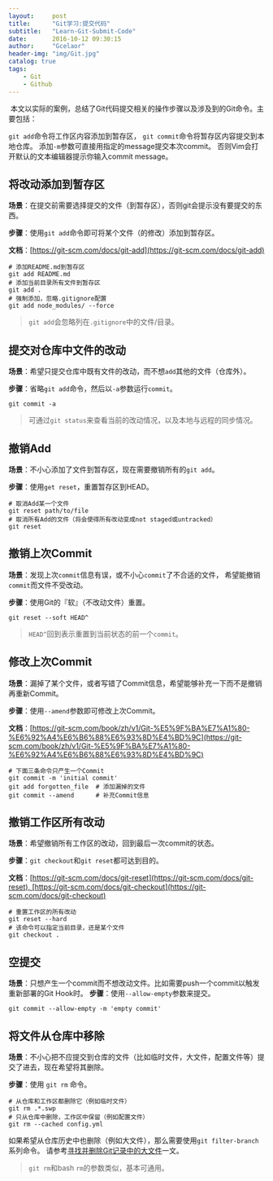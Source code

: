 ```yaml
---
layout:     post
title:      "Git学习:提交代码"
subtitle:   "Learn-Git-Submit-Code"
date:       2016-10-12 09:30:15
author:     "Gcelaor"
header-img: "img/Git.jpg"
catalog: true
tags:
    - Git
    - Github
---
```


 本文以实际的案例，总结了Git代码提交相关的操作步骤以及涉及到的Git命令。主要包括：

`git add`命令将工作区内容添加到暂存区， `git commit`命令将暂存区内容提交到本地仓库。 添加`-m`参数可直接用指定的message提交本次commit。 否则Vim会打开默认的文本编辑器提示你输入commit message。

## 将改动添加到暂存区

**场景**：在提交前需要选择提交的文件（到暂存区），否则git会提示没有要提交的东西。

**步骤**：使用`git add`命令即可将某个文件（的修改）添加到暂存区。

**文档**：[https://git-scm.com/docs/git-add](https://git-scm.com/docs/git-add)

```
# 添加README.md到暂存区
git add README.md
# 添加当前目录所有文件到暂存区
git add .
# 强制添加，忽略.gitignore配置
git add node_modules/ --force

```

> `git add`会忽略列在`.gitignore`中的文件/目录。

## 提交对仓库中文件的改动

**场景**：希望只提交仓库中既有文件的改动，而不想`add`其他的文件（仓库外）。

**步骤**：省略`git add`命令，然后以`-a`参数运行`commit`。

```
git commit -a

```

> 可通过`git status`来查看当前的改动情况，以及本地与远程的同步情况。

## 撤销Add

**场景**：不小心添加了文件到暂存区，现在需要撤销所有的`git add`。

**步骤**：使用`get reset`，重置暂存区到HEAD。

```
# 取消Add某一个文件
git reset path/to/file
# 取消所有Add的文件（将会使得所有改动变成not staged或untracked）
git reset

```

## 撤销上次Commit

**场景**：发现上次`commit`信息有误，或不小心`commit`了不合适的文件， 希望能撤销`commit`而文件不受改动。

**步骤**：使用Git的『软』（不改动文件）重置。

```
git reset --soft HEAD^

```

> `HEAD^`回到表示重置到当前状态的前一个`commit`。

## 修改上次Commit

**场景**：漏掉了某个文件，或者写错了Commit信息，希望能够补充一下而不是撤销再重新Commit。

**步骤**：使用`--amend`参数即可修改上次Commit。

**文档**：[https://git-scm.com/book/zh/v1/Git-%E5%9F%BA%E7%A1%80-%E6%92%A4%E6%B6%88%E6%93%8D%E4%BD%9C](https://git-scm.com/book/zh/v1/Git-%E5%9F%BA%E7%A1%80-%E6%92%A4%E6%B6%88%E6%93%8D%E4%BD%9C)

```
# 下面三条命令只产生一个Commit
git commit -m 'initial commit'
git add forgotten_file  # 添加漏掉的文件
git commit --amend      # 补充Commit信息

```

## 撤销工作区所有改动

**场景**：希望撤销所有工作区的改动，回到最后一次commit的状态。

**步骤**：`git checkout`和`git reset`都可达到目的。

**文档**：[https://git-scm.com/docs/git-reset](https://git-scm.com/docs/git-reset), [https://git-scm.com/docs/git-checkout](https://git-scm.com/docs/git-checkout)

```
# 重置工作区的所有改动
git reset --hard
# 该命令可以指定当前目录，还是某个文件
git checkout .

```

## 空提交

**场景**：只想产生一个commit而不想改动文件。比如需要push一个commit以触发重新部署的Git Hook时。 **步骤**：使用`--allow-empty`参数来提交。

```
git commit --allow-empty -m 'empty commit'

```

## 将文件从仓库中移除

**场景**：不小心把不应提交到仓库的文件（比如临时文件，大文件，配置文件等）提交了进去，现在希望将其删除。

**步骤**：使用 `git rm` 命令。

```
# 从仓库和工作区都删除它（例如临时文件）
git rm .*.swp
# 只从仓库中删除，工作区中保留（例如配置文件）
git rm --cached config.yml

```

如果希望从仓库历史中也删除（例如大文件），那么需要使用`git filter-branch`系列命令。 请参考[寻找并删除Git记录中的大文件](http://harttle.com/2016/03/22/purge-large-files-in-gitrepo.html)一文。

> `git rm`和bash `rm`的参数类似，基本可通用。